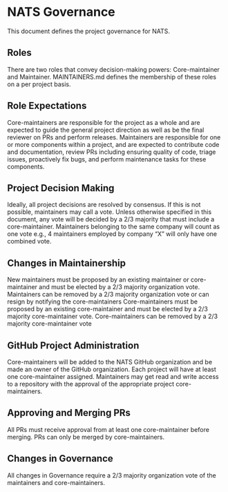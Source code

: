 # NATS Governance

This document defines the project governance for NATS.

## Roles
There are two roles that convey decision-making powers: Core-maintainer and Maintainer. MAINTAINERS.md defines the membership of these roles on a per project basis.

## Role Expectations
Core-maintainers are responsible for the project as a whole and are expected to guide the general project direction as well as be the final reviewer on PRs and perform releases.
Maintainers are responsible for one or more components within a project, and are expected to contribute code and documentation, review PRs including ensuring quality of code, triage issues, proactively fix bugs, and perform maintenance tasks for these components.

## Project Decision Making
Ideally, all project decisions are resolved by consensus. If this is not possible, maintainers may call a vote. Unless otherwise specified in this document, any vote will be decided by a 2/3 majority that must include a core-maintainer. Maintainers belonging to the same company will count as one vote e.g., 4 maintainers employed by company “X” will only have one combined vote.

## Changes in Maintainership
New maintainers must be proposed by an existing maintainer or core-maintainer and must be elected by a 2/3 majority organization vote. Maintainers can be removed by a 2/3 majority organization vote or can resign by notifying the core-maintainers
Core-maintainers must be proposed by an existing core-maintainer and must be elected by a 2/3 majority core-maintainer vote. Core-maintainers can be removed by a 2/3 majority core-maintainer vote

## GitHub Project Administration
Core-maintainers will be added to the NATS GitHub organization and be made an owner of the GitHub organization.
Each project will have at least one core-maintainer assigned.  Maintainers may get read and write access to a repository with the approval of the appropriate project core-maintainers.

## Approving and Merging PRs
All PRs must receive approval from at least one core-maintainer before merging. PRs can only be merged by core-maintainers.

## Changes in Governance
All changes in Governance require a 2/3 majority organization vote of the maintainers and core-maintainers.
